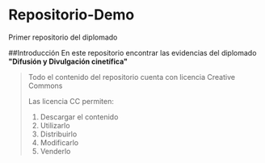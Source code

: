 # Repositorio-Demo
Primer repositorio del diplomado

##Introducción
En este repositorio encontrar las evidencias del diplomado **"Difusión y Divulgación cinetífica"**
> Todo el contenido del repositorio cuenta con licencia Creative Commons
>
> Las licencia CC permiten:
> 1. Descargar el contenido
> 1. Utilizarlo
> 1. Distribuirlo
> 1. Modificarlo
> 1. Venderlo
